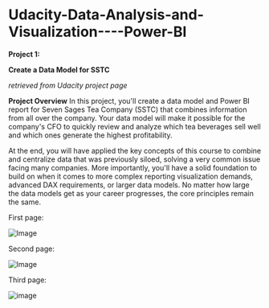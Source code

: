 # Udacity-Data-Analysis-and-Visualization----Power-BI

**Project 1:** 

**Create a Data Model for SSTC** 

*retrieved from Udacity project page*

**Project Overview**
In this project, you'll create a data model and Power BI report for Seven Sages Tea Company (SSTC) that combines information from all over the company. Your data model will make it possible for the company's CFO to quickly review and analyze which tea beverages sell well and which ones generate the highest profitability.

At the end, you will have applied the key concepts of this course to combine and centralize data that was previously siloed, solving a very common issue facing many companies. More importantly, you'll have a solid foundation to build on when it comes to more complex reporting visualization demands, advanced DAX requirements, or larger data models. No matter how large the data models get as your career progresses, the core principles remain the same.

First page: 




![Image](https://github.com/users/Hamdaecs/projects/1/assets/144589625/2133fc9f-5332-42ed-9415-63a125e07eaa)




Second page: 



![Image](https://github.com/users/Hamdaecs/projects/1/assets/144589625/8b55d9d0-280c-4621-b6cd-cf20ec892671)

Third page:



![image](https://github.com/Hamdaecs/Udacity-Data-Analysis-and-Visualization----Power-BI/assets/144589625/e2ae874e-0d14-46ad-a984-9c8694255b0f)

